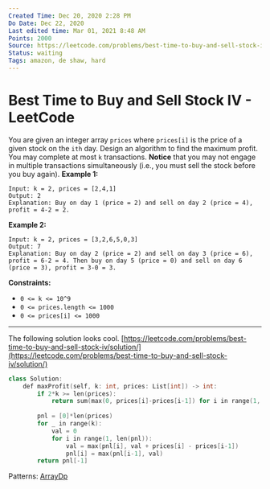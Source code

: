 ```yaml
---
Created Time: Dec 20, 2020 2:28 PM
Do Date: Dec 22, 2020
Last edited time: Mar 01, 2021 8:48 AM
Points: 2000
Source: https://leetcode.com/problems/best-time-to-buy-and-sell-stock-iv/
Status: waiting
Tags: amazon, de shaw, hard
---
```


# Best Time to Buy and Sell Stock IV - LeetCode

You are given an integer array `prices` where `prices[i]` is the price of a given stock on the `ith` day.
Design an algorithm to find the maximum profit. You may complete at most `k` transactions.
**Notice** that you may not engage in multiple transactions simultaneously (i.e., you must sell the stock before you buy again).
**Example 1:**
```
Input: k = 2, prices = [2,4,1]
Output: 2
Explanation: Buy on day 1 (price = 2) and sell on day 2 (price = 4), profit = 4-2 = 2.
```
**Example 2:**
```
Input: k = 2, prices = [3,2,6,5,0,3]
Output: 7
Explanation: Buy on day 2 (price = 2) and sell on day 3 (price = 6), profit = 6-2 = 4. Then buy on day 5 (price = 0) and sell on day 6 (price = 3), profit = 3-0 = 3.
```
**Constraints:**
- `0 <= k <= 10^9`
- `0 <= prices.length <= 1000`
- `0 <= prices[i] <= 1000`
---
The following solution looks cool. [https://leetcode.com/problems/best-time-to-buy-and-sell-stock-iv/solution/](https://leetcode.com/problems/best-time-to-buy-and-sell-stock-iv/solution/)
```cpp
class Solution:
    def maxProfit(self, k: int, prices: List[int]) -> int:
        if 2*k >= len(prices): 
            return sum(max(0, prices[i]-prices[i-1]) for i in range(1, len(prices)))
        
        pnl = [0]*len(prices)
        for _ in range(k):
            val = 0
            for i in range(1, len(pnl)): 
                val = max(pnl[i], val + prices[i] - prices[i-1]) 
                pnl[i] = max(pnl[i-1], val)
        return pnl[-1]
```
Patterns: [Array](Array.md)[Dp](Dp.md)
